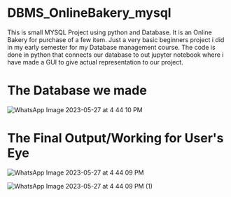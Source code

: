 # DBMS_OnlineBakery_mysql

This is small MYSQL Project using python and Database. It is an Online Bakery for purchase of a few item. Just a very basic beginners project i did in my early semester for my Database management course. The code is done in python that connects our database to out jupyter notebook where i have made a GUI to give actual representation to our project. 


# The Database we made
![WhatsApp Image 2023-05-27 at 4 44 10 PM](https://github.com/syedakashafatima/DBMS_OnlineBakery_mysql/assets/104228049/9f7a06e2-b890-4649-a03b-8d88b9dc6cfb)

# The Final Output/Working for User's Eye
![WhatsApp Image 2023-05-27 at 4 44 09 PM](https://github.com/syedakashafatima/DBMS_OnlineBakery_mysql/assets/104228049/11f3993e-4bb1-4a31-a3f7-a365a434361f)


![WhatsApp Image 2023-05-27 at 4 44 09 PM (1)](https://github.com/syedakashafatima/DBMS_OnlineBakery_mysql/assets/104228049/7abb055d-3575-4ce8-b586-8f078025a522)
